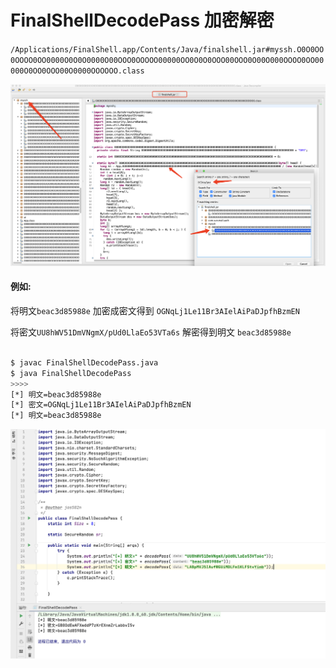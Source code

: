 # FinalShellDecodePass 加密解密

`/Applications/FinalShell.app/Contents/Java/finalshell.jar#myssh.O0O0OO0OOOO0OO0000O0O0O0000O00OOO0OOOOO00000OO0O0O0OOO00OOO0O00O000OOOO0OO00000O0OO0OOO00O0000OOOOOO.class`

![](./finalShell.png)

#### 例如: 

将明文`beac3d85988e` 加密成密文得到 `OGNqLj1Le11Br3AIelAiPaDJpfhBzmEN`

将密文`UU8hWV51DmVNgmX/pUd0LlaEo53VTa6s` 解密得到明文 `beac3d85988e`

```bash

$ javac FinalShellDecodePass.java
$ java FinalShellDecodePass
>>>>
[*] 明文=beac3d85988e
[*] 密文=OGNqLj1Le11Br3AIelAiPaDJpfhBzmEN
[*] 明文=beac3d85988e
```

![](./decode.png)
